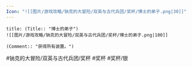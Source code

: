 ```yaml
---
Icon: "![[图片/游戏攻略/钠克的大冒险/双英与古代兵团/奖杯/博士的弟子.png|30]]"
---
```

```ad-common-silver-trophy
title: (Title:: "博士的弟子")
![[图片/游戏攻略/钠克的大冒险/双英与古代兵团/奖杯/博士的弟子.png|100]]

(Comment:: "获得所有装置。")
```

#钠克的大冒险/双英与古代兵团/奖杯 #奖杯 #奖杯/银
